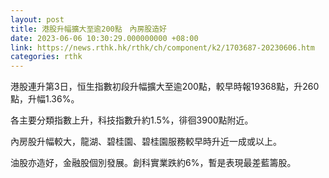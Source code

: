 ```yaml
---
layout: post
title: 港股升幅擴大至逾200點　內房股造好
date: 2023-06-06 10:30:29.000000000 +08:00
link: https://news.rthk.hk/rthk/ch/component/k2/1703687-20230606.htm
categories: rthk
---
```


港股連升第3日，恒生指數初段升幅擴大至逾200點，較早時報19368點，升260點，升幅1.36%。

各主要分類指數上升，科技指數升約1.5%，徘徊3900點附近。

內房股升幅較大，龍湖、碧桂園、碧桂園服務較早時升近一成或以上。

油股亦造好，金融股個別發展。創科實業跌約6%，暫是表現最差藍籌股。
